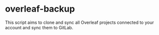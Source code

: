 # overleaf-backup

This script aims to clone and sync all Overleaf projects connected to your account and sync them to GitLab.
